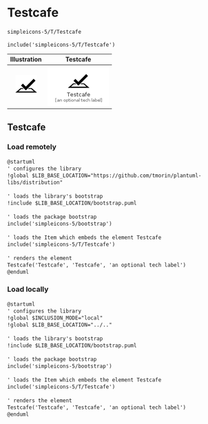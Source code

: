 # Testcafe


```text
simpleicons-5/T/Testcafe
```

```text
include('simpleicons-5/T/Testcafe')
```



| Illustration | Testcafe |
| :---: | :---: |
| ![illustration for Illustration](../../simpleicons-5/T/Testcafe.png) | ![illustration for Testcafe](../../simpleicons-5/T/Testcafe.Local.png) |




## Testcafe

### Load remotely
```plantuml
@startuml
' configures the library
!global $LIB_BASE_LOCATION="https://github.com/tmorin/plantuml-libs/distribution"

' loads the library's bootstrap
!include $LIB_BASE_LOCATION/bootstrap.puml

' loads the package bootstrap
include('simpleicons-5/bootstrap')

' loads the Item which embeds the element Testcafe
include('simpleicons-5/T/Testcafe')

' renders the element
Testcafe('Testcafe', 'Testcafe', 'an optional tech label')
@enduml
```

### Load locally
```plantuml
@startuml
' configures the library
!global $INCLUSION_MODE="local"
!global $LIB_BASE_LOCATION="../.."

' loads the library's bootstrap
!include $LIB_BASE_LOCATION/bootstrap.puml

' loads the package bootstrap
include('simpleicons-5/bootstrap')

' loads the Item which embeds the element Testcafe
include('simpleicons-5/T/Testcafe')

' renders the element
Testcafe('Testcafe', 'Testcafe', 'an optional tech label')
@enduml
```

